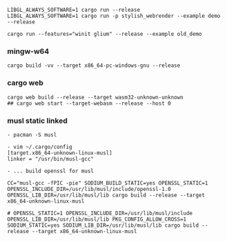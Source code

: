 
    LIBGL_ALWAYS_SOFTWARE=1 cargo run --release
    LIBGL_ALWAYS_SOFTWARE=1 cargo run -p stylish_webrender --example demo --release

    cargo run --features="winit glium" --release --example old_demo

### mingw-w64

    cargo build -vv --target x86_64-pc-windows-gnu --release

### cargo web

    cargo web build --release --target wasm32-unknown-unknown
    ## cargo web start --target-webasm --release --host 0

### musl static linked

    - pacman -S musl

    - vim ~/.cargo/config
    [target.x86_64-unknown-linux-musl]
    linker = "/usr/bin/musl-gcc"

    - ... build openssl for musl

    CC="musl-gcc -fPIC -pie" SODIUM_BUILD_STATIC=yes OPENSSL_STATIC=1 OPENSSL_INCLUDE_DIR=/usr/lib/musl/include/openssl-1.0 OPENSSL_LIB_DIR=/usr/lib/musl/lib cargo build --release --target x86_64-unknown-linux-musl

    # OPENSSL_STATIC=1 OPENSSL_INCLUDE_DIR=/usr/lib/musl/include OPENSSL_LIB_DIR=/usr/lib/musl/lib PKG_CONFIG_ALLOW_CROSS=1 SODIUM_STATIC=yes SODIUM_LIB_DIR=/usr/lib/musl/lib cargo build --release --target x86_64-unknown-linux-musl


